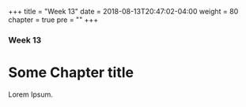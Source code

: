 +++
title = "Week 13"
date = 2018-08-13T20:47:02-04:00
weight = 80
chapter = true
pre = "<b></b>"
+++

### Week 13

# Some Chapter title

Lorem Ipsum.